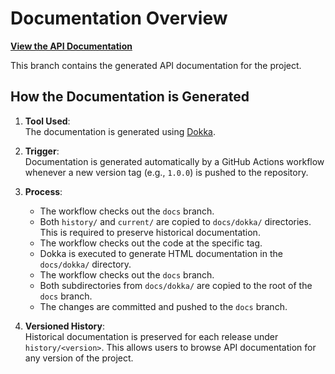 # Documentation Overview

**[View the API Documentation](https://automattic.github.io/Gravatar-SDK-Android/current/index.html)**

This branch contains the generated API documentation for the project.

## How the Documentation is Generated

1. **Tool Used**:  
   The documentation is generated using [Dokka](https://kotlinlang.org/docs/dokka-overview.html).

2. **Trigger**:  
   Documentation is generated automatically by a GitHub Actions workflow whenever a new version tag (e.g., `1.0.0`) is pushed to the repository.

3. **Process**:
    - The workflow checks out the `docs` branch.
    - Both `history/` and `current/` are copied to `docs/dokka/` directories. This is required to preserve historical documentation.
    - The workflow checks out the code at the specific tag.
    - Dokka is executed to generate HTML documentation in the `docs/dokka/` directory.
    - The workflow checks out the `docs` branch.
    - Both subdirectories from `docs/dokka/` are copied to the root of the `docs` branch.
    - The changes are committed and pushed to the `docs` branch.

4. **Versioned History**:  
   Historical documentation is preserved for each release under `history/<version>`. This allows users to browse API documentation for any version of the project.

